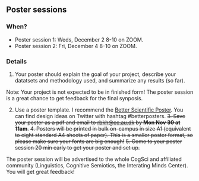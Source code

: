 Poster sessions
---------------------

### When? 
* Poster session 1: Weds, December 2 8-10 on ZOOM. 
* Poster session 2: Fri, December 4 8-10 on ZOOM. 

  
### Details

1. Your poster should explain the goal of your project, describe your datatsets and methodology used, and summarize any results (so far). 

Note: Your project is not expected to be in finished form! The poster session is a great chance to get feedback for the final synposis.

2. Use a poster template. I recommend the [Better Scientific Poster](https://osf.io/ef53g/). You can find design ideas on Twitter with hashtag \#betterposters. 
~~3. Save your poster as a pdf and email to rbkh@cc.au.dk by **Mon Nov 30 at 11am**.~~
~~4. Posters will be printed in bulk on-campus in size A1 (equivalent to eight standard A4 sheets of paper). This is a smaller poster format, so please make sure your fonts are big enough!~~ 
~~5. Come to your poster session 20 min early to get your poster and set up.~~ 

The poster session will be advertised to the whole CogSci and affiliated community (Linguistics, Cognitive Semiotics, the Interating Minds Center). You will get great feedback! 

